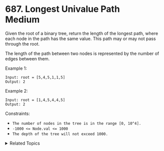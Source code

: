 # 687. Longest Univalue Path<br> Medium

Given the root of a binary tree, return the length of the longest path, where each node in the path has the same value. This path may or may not pass through the root.

The length of the path between two nodes is represented by the number of edges between them.

Example 1:

```
Input: root = [5,4,5,1,1,5]
Output: 2
```

Example 2:

```
Input: root = [1,4,5,4,4,5]
Output: 2
```

Constraints:

- `The number of nodes in the tree is in the range [0, 10^4].`
- `-1000 <= Node.val <= 1000`
- `The depth of the tree will not exceed 1000.`

<details>

<summary> Related Topics </summary>

-   `Tree`
-   `Depth-first Search`

</details>
